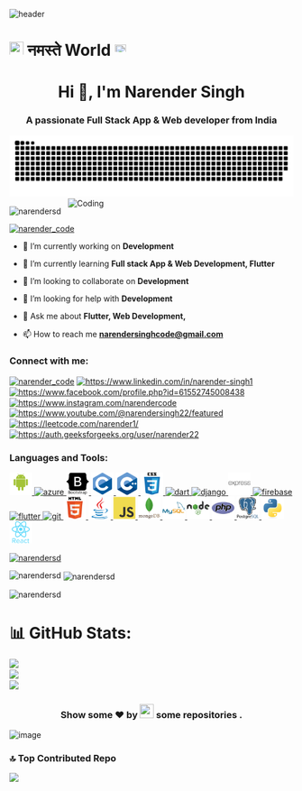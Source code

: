 <!-- - 👋 Hi, I’m @NarenderSD
- 👀 I’m interested in Softwer Devlopment
- 🌱 I’m currently learning Web Devlopment & App Development
- 💞️ I’m looking to Job 
- 📫 How to reach me instagram id narendercode 
<h1 align="center">Hi 👋, I'm Narender Singh</h1>
<h3 align="center">A passionate App & Web developer from India</h3>-->

![header](https://user-images.githubusercontent.com/85401522/193738869-1aae5c48-37b8-487d-bedb-de2dba39fd5e.png)
<h1><img src="https://imgur.com/CTPzCrS.gif" height=25px width=25px> <b> नमस्ते World </b> <img src="https://imgur.com/TFzFv3D.gif" height=20px width=20px></h1>

<h1 align="center">Hi 👋, I'm Narender Singh</h1>
<h3 align="center">A passionate Full Stack App & Web developer from India</h3>

<div align="center">
  <a href="">
  <img  src="https://github.com/1999AZZAR/1999AZZAR/blob/main/resources/img/grid-snake.svg"
       alt="snake" /></a>
</div>


<img align="right" alt="Coding" width="400" src="https://cdn-fphbc.nitrocdn.com/qoghzuucXCXzuGelskqTYEjAMqwfiisP/assets/images/optimized/rev-23e383c/wp-content/uploads/2022/01/mern-stack-developer.gif">





<p align="left"> <img src="https://komarev.com/ghpvc/?username=narendersd&label=Profile%20views&color=0e75b6&style=flat" alt="narendersd" /> </p>



<p align="left"> <a href="https://twitter.com/narender_code" target="blank"><img src="https://img.shields.io/twitter/follow/narender_code?logo=twitter&style=for-the-badge" alt="narender_code" /></a> </p>

- 🔭 I’m currently working on **Development**

- 🌱 I’m currently learning **Full stack App & Web Development, Flutter**

- 👯 I’m looking to collaborate on **Development**

- 🤝 I’m looking for help with **Development**

- 💬 Ask me about **Flutter, Web Development,**

- 📫 How to reach me **narendersinghcode@gmail.com**

<h3 align="left">Connect with me:</h3>
<p align="left">
<a href="https://twitter.com/narender_code" target="blank"><img align="center" src="https://raw.githubusercontent.com/rahuldkjain/github-profile-readme-generator/master/src/images/icons/Social/twitter.svg" alt="narender_code" height="30" width="40" /></a>
<a href="https://linkedin.com/in/https://www.linkedin.com/in/narender-singh1" target="blank"><img align="center" src="https://raw.githubusercontent.com/rahuldkjain/github-profile-readme-generator/master/src/images/icons/Social/linked-in-alt.svg" alt="https://www.linkedin.com/in/narender-singh1" height="30" width="40" /></a>
<a href="https://fb.com/https://www.facebook.com/profile.php?id=61552745008438" target="blank"><img align="center" src="https://raw.githubusercontent.com/rahuldkjain/github-profile-readme-generator/master/src/images/icons/Social/facebook.svg" alt="https://www.facebook.com/profile.php?id=61552745008438" height="30" width="40" /></a>
<a href="https://instagram.com/https://www.instagram.com/narendercode" target="blank"><img align="center" src="https://raw.githubusercontent.com/rahuldkjain/github-profile-readme-generator/master/src/images/icons/Social/instagram.svg" alt="https://www.instagram.com/narendercode" height="30" width="40" /></a>
<a href="https://www.youtube.com/c/https://www.youtube.com/@narendersingh22/featured" target="blank"><img align="center" src="https://raw.githubusercontent.com/rahuldkjain/github-profile-readme-generator/master/src/images/icons/Social/youtube.svg" alt="https://www.youtube.com/@narendersingh22/featured" height="30" width="40" /></a>
<a href="https://www.leetcode.com/https://leetcode.com/narender1/" target="blank"><img align="center" src="https://raw.githubusercontent.com/rahuldkjain/github-profile-readme-generator/master/src/images/icons/Social/leet-code.svg" alt="https://leetcode.com/narender1/" height="30" width="40" /></a>
<a href="https://auth.geeksforgeeks.org/user/https://auth.geeksforgeeks.org/user/narender22" target="blank"><img align="center" src="https://raw.githubusercontent.com/rahuldkjain/github-profile-readme-generator/master/src/images/icons/Social/geeks-for-geeks.svg" alt="https://auth.geeksforgeeks.org/user/narender22" height="30" width="40" /></a>
</p>

<h3 align="left">Languages and Tools:</h3>
<p align="left"> <a href="https://developer.android.com" target="_blank" rel="noreferrer"> <img src="https://raw.githubusercontent.com/devicons/devicon/master/icons/android/android-original-wordmark.svg" alt="android" width="40" height="40"/> </a> <a href="https://azure.microsoft.com/en-in/" target="_blank" rel="noreferrer"> <img src="https://www.vectorlogo.zone/logos/microsoft_azure/microsoft_azure-icon.svg" alt="azure" width="40" height="40"/> </a> <a href="https://getbootstrap.com" target="_blank" rel="noreferrer"> <img src="https://raw.githubusercontent.com/devicons/devicon/master/icons/bootstrap/bootstrap-plain-wordmark.svg" alt="bootstrap" width="40" height="40"/> </a> <a href="https://www.cprogramming.com/" target="_blank" rel="noreferrer"> <img src="https://raw.githubusercontent.com/devicons/devicon/master/icons/c/c-original.svg" alt="c" width="40" height="40"/> </a> <a href="https://www.w3schools.com/cpp/" target="_blank" rel="noreferrer"> <img src="https://raw.githubusercontent.com/devicons/devicon/master/icons/cplusplus/cplusplus-original.svg" alt="cplusplus" width="40" height="40"/> </a> <a href="https://www.w3schools.com/css/" target="_blank" rel="noreferrer"> <img src="https://raw.githubusercontent.com/devicons/devicon/master/icons/css3/css3-original-wordmark.svg" alt="css3" width="40" height="40"/> </a> <a href="https://dart.dev" target="_blank" rel="noreferrer"> <img src="https://www.vectorlogo.zone/logos/dartlang/dartlang-icon.svg" alt="dart" width="40" height="40"/> </a> <a href="https://www.djangoproject.com/" target="_blank" rel="noreferrer"> <img src="https://cdn.worldvectorlogo.com/logos/django.svg" alt="django" width="40" height="40"/> </a> <a href="https://expressjs.com" target="_blank" rel="noreferrer"> <img src="https://raw.githubusercontent.com/devicons/devicon/master/icons/express/express-original-wordmark.svg" alt="express" width="40" height="40"/> </a> <a href="https://firebase.google.com/" target="_blank" rel="noreferrer"> <img src="https://www.vectorlogo.zone/logos/firebase/firebase-icon.svg" alt="firebase" width="40" height="40"/> </a> <a href="https://flutter.dev" target="_blank" rel="noreferrer"> <img src="https://www.vectorlogo.zone/logos/flutterio/flutterio-icon.svg" alt="flutter" width="40" height="40"/> </a> <a href="https://git-scm.com/" target="_blank" rel="noreferrer"> <img src="https://www.vectorlogo.zone/logos/git-scm/git-scm-icon.svg" alt="git" width="40" height="40"/> </a> <a href="https://www.w3.org/html/" target="_blank" rel="noreferrer"> <img src="https://raw.githubusercontent.com/devicons/devicon/master/icons/html5/html5-original-wordmark.svg" alt="html5" width="40" height="40"/> </a> <a href="https://www.java.com" target="_blank" rel="noreferrer"> <img src="https://raw.githubusercontent.com/devicons/devicon/master/icons/java/java-original.svg" alt="java" width="40" height="40"/> </a> <a href="https://developer.mozilla.org/en-US/docs/Web/JavaScript" target="_blank" rel="noreferrer"> <img src="https://raw.githubusercontent.com/devicons/devicon/master/icons/javascript/javascript-original.svg" alt="javascript" width="40" height="40"/> </a> <a href="https://www.mongodb.com/" target="_blank" rel="noreferrer"> <img src="https://raw.githubusercontent.com/devicons/devicon/master/icons/mongodb/mongodb-original-wordmark.svg" alt="mongodb" width="40" height="40"/> </a> <a href="https://www.mysql.com/" target="_blank" rel="noreferrer"> <img src="https://raw.githubusercontent.com/devicons/devicon/master/icons/mysql/mysql-original-wordmark.svg" alt="mysql" width="40" height="40"/> </a> <a href="https://nodejs.org" target="_blank" rel="noreferrer"> <img src="https://raw.githubusercontent.com/devicons/devicon/master/icons/nodejs/nodejs-original-wordmark.svg" alt="nodejs" width="40" height="40"/> </a> <a href="https://www.php.net" target="_blank" rel="noreferrer"> <img src="https://raw.githubusercontent.com/devicons/devicon/master/icons/php/php-original.svg" alt="php" width="40" height="40"/> </a> <a href="https://www.postgresql.org" target="_blank" rel="noreferrer"> <img src="https://raw.githubusercontent.com/devicons/devicon/master/icons/postgresql/postgresql-original-wordmark.svg" alt="postgresql" width="40" height="40"/> </a> <a href="https://www.python.org" target="_blank" rel="noreferrer"> <img src="https://raw.githubusercontent.com/devicons/devicon/master/icons/python/python-original.svg" alt="python" width="40" height="40"/> </a> <a href="https://reactjs.org/" target="_blank" rel="noreferrer"> <img src="https://raw.githubusercontent.com/devicons/devicon/master/icons/react/react-original-wordmark.svg" alt="react" width="40" height="40"/> </a> </p>

<p align="left"> <a href="https://github.com/ryo-ma/github-profile-trophy"><img src="https://github-profile-trophy.vercel.app/?username=narendersd" alt="narendersd" /></a> </p>

<p><img align="left" src="https://github-readme-stats.vercel.app/api/top-langs?username=narendersd&show_icons=true&locale=en&layout=compact" alt="narendersd" /></p>

<p>&nbsp;<img align="center" src="https://github-readme-stats.vercel.app/api?username=narendersd&show_icons=true&locale=en" alt="narendersd" /></p>

<p><img align="center" src="https://github-readme-streak-stats.herokuapp.com/?user=narendersd&" alt="narendersd" /></p>



# 📊 GitHub Stats:
![](https://github-readme-stats.vercel.app/api?username=surajsharma14&theme=dark&hide_border=false&include_all_commits=true&count_private=true)<br/>
![](https://github-readme-streak-stats.herokuapp.com/?user=surajsharma14&theme=dark&hide_border=false)<br/>
![](https://github-readme-stats.vercel.app/api/top-langs/?username=surajsharma14&theme=dark&hide_border=false&include_all_commits=true&count_private=true&layout=compact)

<h3 align="center">Show some ❤ by <img src="https://imgur.com/o7ncZFp.jpg" height=25px width=25px> some repositories .</h3>

![image](https://github.githubassets.com/images/modules/site/home/footer-illustration.svg)


### 🔝 Top Contributed Repo
![](https://github-contributor-stats.vercel.app/api?username=surajsharma14&limit=5&theme=dark&combine_all_yearly_contributions=true)



<!---
NarenderSD/NarenderSD is a ✨ special ✨ repository because its `README.md` (this file) appears on your GitHub profile.
You can click the Preview link to take a look at your changes.
--->
